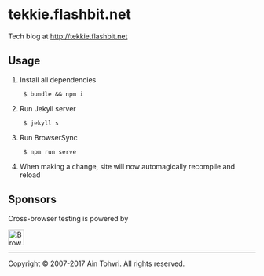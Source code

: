 # tekkie.flashbit.net

Tech blog at http://tekkie.flashbit.net

## Usage

1. Install all dependencies

        $ bundle && npm i

2. Run Jekyll server

        $ jekyll s

3. Run BrowserSync

        $ npm run serve

4. When making a change, site will now automagically recompile and reload

## Sponsors

Cross-browser testing is powered by

<a href="https://www.browserstack.com" title="BrowserStack"><img src="https://rawgithub.com/ain/tekkie.flashbit.net/gh-pages/assets/browserstack.svg" height="32px" alt="BrowserStack"></a>

- - -
Copyright © 2007-2017 Ain Tohvri. All rights reserved.
